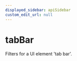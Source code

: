 ```yaml
---
displayed_sidebar: apiSidebar
custom_edit_url: null
---
```

# tabBar

Filters for a UI element 'tab bar'.

